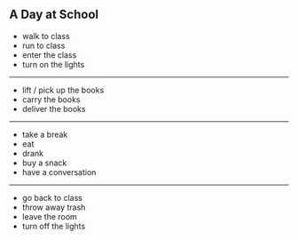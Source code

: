 ## A Day at School

- walk to class
- run to class
- enter the class
- turn on the lights

---

- lift / pick up the books
- carry the books
- deliver the books
---

- take a break
- eat
- drank
- buy a snack
- have a conversation

---

- go back to class
- throw away trash
- leave the room
- turn off the lights